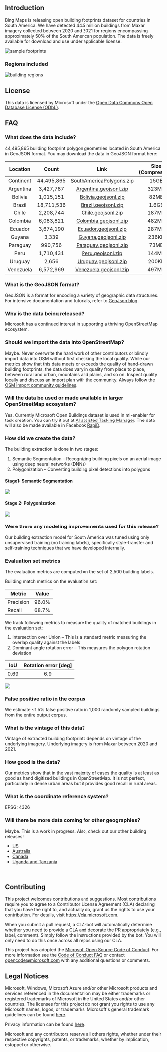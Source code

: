 ## Introduction

Bing Maps is releasing open building footprints dataset for countries in South America. We have detected 44.5 million buildings from Maxar imagery collected between 2020 and 2021 for regions encompassing approximately 50% of the South American population. The data is freely available for download and use under applicable license.

![sample footprints](/images/image009.png)

### Regions included 

![building regions](/images/image011.png)


## License
This data is licensed by Microsoft under the [Open Data Commons Open Database License (ODbL)](https://opendatacommons.org/licenses/odbl/).

## FAQ
### What does the data include?
44,495,865 building footprint polygon geometries located in South America in GeoJSON format. You may download the data in GeoJSON format here:

| Location | Count | Link | Size (Compressed) |
| :---: | :---: | :---: |:---: |
| Continent | 44,495,865 | [SouthAmericaPolygons.zip](https://minedbuildings.z5.web.core.windows.net/legacy/southamerica/SouthAmericaPolygons.zip) | 15GB |
| Argentina | 3,427,787 | [Argentina.geojsonl.zip](https://minedbuildings.z5.web.core.windows.net/legacy/southamerica/Argentina.geojsonl.zip) | 323MB |
| Bolivia | 1,015,151 | [Bolivia.geojsonl.zip](https://minedbuildings.z5.web.core.windows.net/legacy/southamerica/Bolivia.geojsonl.zip) | 82MB |
| Brazil | 18,711,536 | [Brazil.geojsonl.zip](https://minedbuildings.z5.web.core.windows.net/legacy/southamerica/Brazil.geojsonl.zip) | 1.6GB |
| Chile | 2,208,744 | [Chile.geojsonl.zip](https://minedbuildings.z5.web.core.windows.net/legacy/southamerica/Chile.geojsonl.zip) | 187MB |
| Colombia | 6,083,821 | [Colombia.geojsonl.zip](https://minedbuildings.z5.web.core.windows.net/legacy/southamerica/Colombia.geojsonl.zip) | 482MB |
| Ecuador | 3,674,190 | [Ecuador.geojsonl.zip](https://minedbuildings.z5.web.core.windows.net/legacy/southamerica/Ecuador.geojsonl.zip) | 287MB |
| Guyana | 3,339 | [Guyana.geojsonl.zip](https://minedbuildings.z5.web.core.windows.net/legacy/southamerica/Guyana.geojsonl.zip) | 236KB |
| Paraguay | 990,756 | [Paraguay.geojsonl.zip](https://minedbuildings.z5.web.core.windows.net/legacy/southamerica/Paraguay.geojsonl.zip) | 73MB |
| Peru | 1,710,431 | [Peru.geojsonl.zip](https://minedbuildings.z5.web.core.windows.net/legacy/southamerica/Peru.geojsonl.zip) | 144MB |
| Uruguay | 2,656 | [Uruguay.geojsonl.zip](https://minedbuildings.z5.web.core.windows.net/legacy/southamerica/Uruguay.geojsonl.zip) | 200KB |
| Venezuela | 6,572,969 | [Venezuela.geojsonl.zip](https://minedbuildings.z5.web.core.windows.net/legacy/southamerica/Venezuela.geojsonl.zip) | 497MB |


### What is the GeoJSON format?
GeoJSON is a format for encoding a variety of geographic data structures. 
For intensive documentation and tutorials, refer to [GeoJson blog](http://geojson.org/).

### Why is the data being released?
Microsoft has a continued interest in supporting a thriving OpenStreetMap ecosystem.

### Should we import the data into OpenStreetMap?
Maybe. Never overwrite the hard work of other contributors or blindly import data into OSM without first checking the local quality. While our metrics show that this data meets or exceeds the quality of hand-drawn building footprints, the data does vary in quality from place to place, between rural and urban, mountains and plains, and so on. Inspect quality locally and discuss an import plan with the community. Always follow the [OSM import community guidelines](https://wiki.openstreetmap.org/wiki/Import/Guidelines).

### Will the data be used or made available in larger OpenStreetMap ecosystem?
Yes. Currently Microsoft Open Buildings dataset is used in ml-enabler for task creation. You can try it out at [AI assisted Tasking Manager](https://tasks-assisted.hotosm.org/). The data will also be made available in Facebook [RapiD](https://mapwith.ai/rapid#background=Bing&disable_features=boundaries&map=2.00/0.0/0.0).

### How did we create the data?
The building extraction is done in two stages:
1.	Semantic Segmentation – Recognizing building pixels on an aerial image using deep neural networks (DNNs)
2.	Polygonization – Converting building pixel detections into polygons

#### Stage1: Semantic Segmentation
![](/images/segmentation.jpg)

#### Stage 2: Polygonization
![](/images/polygonization.jpg)

### Were there any modeling improvements used for this release? 
Our building extraction model for South America was tuned using only unsupervised training (no training labels), specifically style-transfer and self-training techniques that we have developed internally.

### Evaluation set metrics
The evaluation metrics are computed on the set of 2,500 building labels.

Building match metrics on the evaluation set:

| Metric | Value |
| --- | :---: |
| Precision | 96.0% |
| Recall | 68.7% |

We track following metrics to measure the quality of matched buildings in the evaluation set:
1. Intersection over Union – This is a standard metric measuring the overlap quality against the labels
2. Dominant angle rotation error – This measures the polygon rotation deviation

| IoU | Rotation error [deg] |
| :---: | :---: |
|  0.69 | 6.9 |

![](/images/bldgmetrics.JPG)

### False positive ratio in the corpus

We estimate ~1.5% false positive ratio in 1,000 randomly sampled buildings from the entire output corpus.


### What is the vintage of this data?
Vintage of extracted building footprints depends on vintage of the underlying imagery. Underlying imagery is from Maxar between 2020 and 2021.

### How good is the data?
Our metrics show that in the vast majority of cases the quality is at least as good as hand digitized buildings in OpenStreetMap. It is not perfect, particularly in dense urban areas but it provides good recall in rural areas.

### What is the coordinate reference system?
EPSG: 4326

### Will there be more data coming for other geographies?
Maybe. This is a work in progress. Also, check out our other building releases!
*  [US](https://github.com/microsoft/USBuildingFootprints)
* [Australia](https://github.com/microsoft/AustraliaBuildingFootprints)
* [Canada](https://github.com/microsoft/CanadianBuildingFootprints)
* [Uganda and Tanzania](https://github.com/microsoft/Uganda-Tanzania-Building-Footprints)

<br>

## Contributing

This project welcomes contributions and suggestions.  Most contributions require you to agree to a
Contributor License Agreement (CLA) declaring that you have the right to, and actually do, grant us
the rights to use your contribution. For details, visit https://cla.microsoft.com.

When you submit a pull request, a CLA-bot will automatically determine whether you need to provide
a CLA and decorate the PR appropriately (e.g., label, comment). Simply follow the instructions
provided by the bot. You will only need to do this once across all repos using our CLA.

This project has adopted the [Microsoft Open Source Code of Conduct](https://opensource.microsoft.com/codeofconduct/).
For more information see the [Code of Conduct FAQ](https://opensource.microsoft.com/codeofconduct/faq/) or
contact [opencode@microsoft.com](mailto:opencode@microsoft.com) with any additional questions or comments.

## Legal Notices

Microsoft, Windows, Microsoft Azure and/or other Microsoft products and services referenced in the documentation
may be either trademarks or registered trademarks of Microsoft in the United States and/or other countries.
The licenses for this project do not grant you rights to use any Microsoft names, logos, or trademarks.
Microsoft's general trademark guidelines can be found [here](http://go.microsoft.com/fwlink/?LinkID=254653).

Privacy information can be found [here](https://privacy.microsoft.com/en-us/).

Microsoft and any contributors reserve all others rights, whether under their respective copyrights, patents,
or trademarks, whether by implication, estoppel or otherwise.
